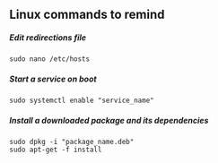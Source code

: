 ## Linux commands to remind

##### Edit redirections file
```
sudo nano /etc/hosts
```
##### Start a service on boot
```
sudo systemctl enable "service_name"
```
##### Install a downloaded package and its dependencies
```
sudo dpkg -i "package_name.deb"
sudo apt-get -f install
```
